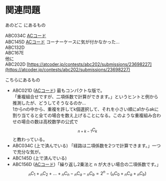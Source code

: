 # 関連問題

あのどこ にあるもの

ABC034C [ACコード](https://atcoder.jp/contests/abc034/submissions/22940225)\
ABC145D [ACコード](https://atcoder.jp/contests/abc145/submissions/22940393) コーナーケースに気が付かなかった…\
ABC132D \
ABC167E\
他に\
ABC202D [https://atcoder.jp/contests/abc202/submissions/23698227](https://atcoder.jp/contests/abc202/submissions/23698227)

こちらにあるもの

* ABC021D ([ACコード](https://atcoder.jp/contests/abc021/submissions/26238289)) 最もコンパクトな版で。\
  「重複組合せですが、二項係数で計算ができます。」というヒントと例から推測したが、どうしてそうなるのか…\
  1からnの中から、重複を許してk個選択して、それを小さい順にa1からakに割り当てると全ての場合を数え上げることになる。このような重複組み合わせの場合の数は高校数学の公式で$${}_{n+k-1}C_k$$と教わっている。
* ABC034C (上で済んでいる) 「経路は二項係数を2つで計算できます。」一つで充分な気が。
* ABC145D (上で済んでいる) 
* ABC156D ([ACコード](https://atcoder.jp/contests/abc156/submissions/26238931))「繰り返し2乗法と n が大きい場合の二項係数です。」\
  $${}_nC_1 + {}_nC_2 + \dots + {}_nC_n - {}_nC_a - {}_nC_b = 2^n - ({}_nC_0 + {}_nC_a + {}_nC_b)$$
